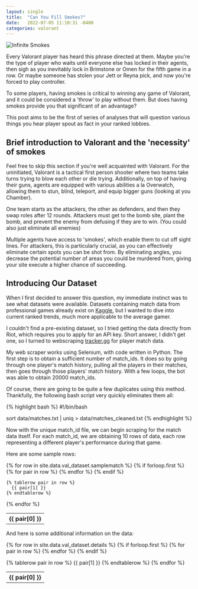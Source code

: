 ```yaml
---
layout: single
title:  "Can You Fill Smokes?"
date:   2022-07-05 11:10:31 -0400
categories: valorant
---
```


![Infinite Smokes](/assets/img/infinite_smokes.png)

Every Valorant player has heard this phrase directed at them. Maybe you're the type of player who waits until everyone else has locked in their agents, then sigh as you inevitably lock in Brimstone or Omen for the fifth game in a row. Or maybe someone has stolen your Jett or Reyna pick, and now you're forced to play controller.

To some players, having smokes is critical to winning any game of Valorant, and it could be considered a 'throw' to play without them. But does having smokes provide you that significant of an advantage?

This post aims to be the first of series of analyses that will question various things you hear player spout as fact in your ranked lobbies.

## Brief introduction to Valorant and the 'necessity' of smokes

Feel free to skip this section if you're well acquainted with Valorant. For the uninitiated, Valorant is a tactical first person shooter where two teams take turns trying to blow each other or die trying. Additionally, on top of having their guns, agents are equipped with various abilities a la Overwatch, allowing them to stun, blind, teleport, and equip bigger guns (looking at you Chamber).

One team starts as the attackers, the other as defenders, and then they swap roles after 12 rounds. Attackers must get to the bomb site, plant the bomb, and prevent the enemy from defusing if they are to win. (You could also just eliminate all enemies)

Multiple agents have access to 'smokes', which enable them to cut off sight lines. For attackers, this is particularly crucial, as you can effectively eliminate certain spots you can be shot from. By eliminating angles, you decrease the potential number of areas you could be murdered from, giving your site execute a higher chance of succeeding.

## Introducing Our Dataset

When I first decided to answer this question, my immediate instinct was to see what datasets were available. Datasets containing match data from professional games already exist on [Kaggle][kaggle], but I wanted to dive into current ranked trends, much more applicable to the average gamer.

I couldn't find a pre-existing dataset, so I tried getting the data directly from Riot, which requires you to apply for an API key. Short answer, I didn't get one, so I turned to webscraping [tracker.gg][tracker-gg] for player match data.

My web scraper works using Selenium, with code written in Python. The first step is to obtain a sufficient number of match_ids. It does so by going through one player's match history, pulling all the players in their matches, then goes through those players' match history. With a few loops, the bot was able to obtain 20000 match_ids.

Of course, there are going to be quite a few duplicates using this method. Thankfully, the following bash script very quickly eliminates them all:

{% highlight bash %}
#!/bin/bash

sort data/matches.txt | uniq > data/matches_cleaned.txt
{% endhighlight %}

Now with the unique match_id file, we can begin scraping for the match data itself. For each match_id, we are obtaining 10 rows of data, each row representing a different player's performance during that game.

Here are some sample rows:

<table>
  {% for row in site.data.val_dataset.samplematch %}
    {% if forloop.first %}
    <tr>
      {% for pair in row %}
        <th>{{ pair[0] }}</th>
      {% endfor %}
    </tr>
    {% endif %}

    {% tablerow pair in row %}
      {{ pair[1] }}
    {% endtablerow %}
  {% endfor %}
</table>

And here is some additional information on the data:

<table>
 {% for row in site.data.val_dataset.details %}
   {% if forloop.first %}
   <tr>
     {% for pair in row %}
       <th>{{ pair[0] }}</th>
     {% endfor %}
   </tr>
   {% endif %}

   {% tablerow pair in row %}
     {{ pair[1] }}
   {% endtablerow %}
 {% endfor %}
</table>

[tracker-gg]: https://tracker.gg
[kaggle]: https://www.kaggle.com/datasets?search=Valorant
